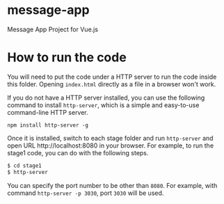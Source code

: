 # message-app

Message App Project for Vue.js

# How to run the code

You will need to put the code under a HTTP server to run the code inside this folder. Opening `index.html` directly as a file in a browser won't work.

If you do not have a HTTP server installed, you can use the following command to install `http-server`, which is a simple and easy-to-use command-line HTTP server.

```
npm install http-server -g
```

Once it is installed, switch to each stage folder and run `http-server` and open URL http://localhost:8080 in your browser. For example, to run the stage1 code, you can do with the following steps.

```bash
$ cd stage1
$ http-server
```

You can specify the port number to be other than `8080`. For example, with command `http-server -p 3030`, port `3030` will be used.
